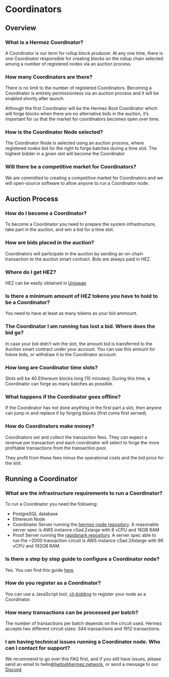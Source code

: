 #  Coordinators

## Overview

### What is a Hermez Coordinator?
A Coordinator is our term for rollup block producer. At any one time, there is one Coordinator responsible for creating blocks on the rollup chain selected among a number of registered nodes via an auction process.

### How many Coordinators are there?

There is no limit to the number of registered Coordinators. Becoming a Coordinator is entirely permissionless via an auction process and it will be enabled shortly after launch.

Although the first Coordinator will be the Hermez Boot Coordinator which will forge blocks when there are no alternative bids in the auction, it’s important for us that the market for coordinators becomes open over time.

### How is the Coordinator Node selected?

The Coordinator Node is selected using an auction process, where registered nodes bid for the right to forge batches during a time slot. The highest bidder in a given slot will become the Coordinator

### Will there be a competitive market for Coordinators?

We are committed to creating a competitive market for Coordinators and we will open-source software to allow anyone to run a Coordinator node.

## Auction Process

### How do I become a Coordinator?

To become a Coordinator you need to prepare the system infrastructure, take part in the auction, and win a bid for a time slot.

### How are bids placed in the auction?

Coordinators will participate in the auction by sending an on-chain transaction to the auction smart contract. Bids are always paid in HEZ.

### Where do I get HEZ?

HEZ can be easily obtained in [Uniswap](https://app.uniswap.org/)

### Is there a minimum amount of HEZ tokens you have to hold to be a Coordinator?

You need to have at least as many tokens as your bid ammount.

### The Coordinator I am running has lost a bid. Where does the bid go?

In case your bid didn't win the slot, the amount bid is transferred to the Auction smart contract under your account. You can use this amount for future bids, or withdraw it to the Coordinator account.

### How long are Coordinator time slots?

Slots will be 40 Ethereum blocks long (10 minutes). During this time, a Coordinator can forge as many batches as possible.

### What happens if the Coordinator goes offline?

If the Coordinator has not done anything in the first part a slot, then anyone can jump in and replace it by forging blocks (first come first served).

### How do Coordinators make money?

Coordinators set and collect the transaction fees. They can expect a revenue per transaction and each coordinator will select to forge the more profitable transactions from the transaction pool.

They profit from these fees minus the operational costs and the bid price for the slot.

## Running a Coordinator

### What are the infrastructure requirements to run a Coordinator?

To run a Coordinator you need the following:
- PostgreSQL database
- Ethereum Node
- Coordinator Server running the [hermez-node repository](https://github.com/hermeznetwork/hermez-node). A reasonable server spec is AWS instance c5ad.2xlarge with 8 vCPU and 16GB RAM
- Proof Server running the [rapidsnark repository](https://github.com/iden3/rapidsnark). A server spec able to run the ~2000 transaction circuit is AWS instance c5ad.24xlarge with 96 vCPU and 192GB RAM. 


### Is there a step by step guide to configure a Coordinator node?

Yes. You can find this guide [here](../developers/coordinator.md).

### How do you register as a Coordinator?

You can use a JavaScript tool, [cli-bidding](https://github.com/hermeznetwork/cli-bidding) to register your node as a Coordinator.

### How many transactions can be processed per batch?
 
The number of transactions per batch depends on the circuit used. Hermez accepts two different circuit sizes: 344 transactions and 1912 transactions. 


### I am having technical issues running a Coordinator node. Who can I contact for support?

We recommend to go over this FAQ first, and if you still have issues, please send an email to hello@hello@hermez.network, or send a message to our [Discord](https://bit.ly/hermez-discord).

